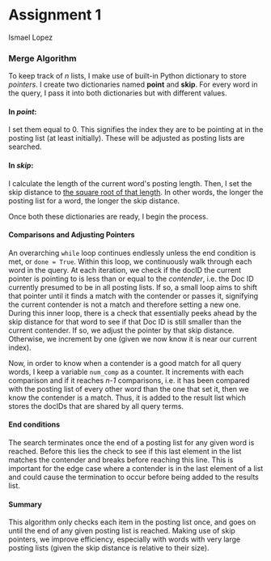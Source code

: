 # Assignment 1
Ismael Lopez


### Merge Algorithm

To keep track of _n_ lists, I make use of built-in Python dictionary to store _pointers_.
I create two dictionaries named **point** and **skip**.
For every word in the query, I pass it into both dictionaries but with different values.

#### In **_point_**:
I set them equal to 0. This signifies the index they are to be pointing at in the posting list (at least initially). These will be adjusted as posting lists are searched.

#### In **_skip_**:
I calculate the length of the current word's posting length. Then, I set the skip distance to [the square root of that length](https://nlp.stanford.edu/IR-book/html/htmledition/faster-postings-list-intersection-via-skip-pointers-1.html). In other words, the longer the posting list for a word, the longer the skip distance.

Once both these dictionaries are ready, I begin the process.

#### Comparisons and Adjusting Pointers
An overarching `while` loop continues endlessly unless the end condition is met, or `done = True`.
Within this loop, we continuously walk through each word in the query. At each iteration, we check if the docID the current pointer is pointing to is less than or equal to the *contender*, i.e. the Doc ID currently presumed to be in all posting lists. If so, a small loop aims to shift that pointer until it finds a match with the contender or passes it, signifying the current contender is not a match and therefore setting a new one. During this inner loop, there is a check that essentially peeks ahead by the skip distance for that word to see if that Doc ID is still smaller than the current contender. If so, we adjust the pointer by that skip distance. Otherwise, we increment by one (given we now know it is near our current index).

Now, in order to know when a contender is a good match for all query words, I keep a variable `num_comp` as a counter. It increments with each comparison and if it reaches *n-1* comparisons, i.e. it has been compared with the posting list of every other word than the one that set it, then we know the contender is a match. Thus, it is added to the result list which stores the docIDs that are shared by all query terms.

#### End conditions
The search terminates once the end of a posting list for any given word is reached. Before this lies the check to see if this last element in the list matches the contender and breaks before reaching this line. This is important for the edge case where a contender is in the last element of a list and could cause the termination to occur before being added to the results list.

#### Summary
This algorithm only checks each item in the posting list once, and goes on until the end of any given posting list is reached. Making use of skip pointers, we improve efficiency, especially with words with very large posting lists (given the skip distance is relative to their size).
